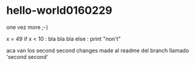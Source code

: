 # hello-world0160229
one vez more ;-)

x = 49
if x < 10 :
  bla bla bla
else :
print "non't"

aca van los second second changes made al readme del branch llamado 'second second'
